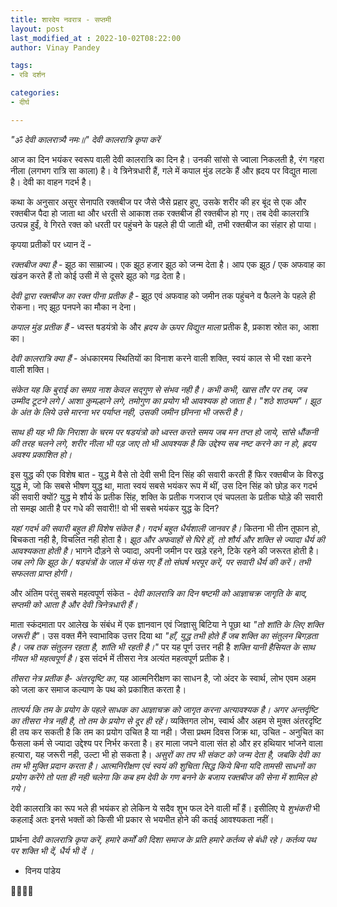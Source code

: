 ```yaml
---
title: शारदेय नवरात्र - सप्तमी
layout: post
last_modified_at : 2022-10-02T08:22:00
author: Vinay Pandey

tags:
- रवि दर्शन

categories:
- दीर्घ

---
```


_"ॐ देवी कालरात्र्यै नमः॥"_
*देवी कालरात्रि कृपा करें*

आज का दिन भयंकर स्वरूप  वाली देवी कालरात्रि का दिन है। उनकी सांसो से ज्वाला निकलती है, रंग गहरा नीला (लगभग रात्रि सा काला) है। वे त्रिनेत्रधारी हैं, गले में कपाल मुंड लटके हैं और ह्रदय पर विद्युत माला है। देवी का वाहन गदर्भ है। 

कथा के अनुसार असुर सेनापति रक्तबीज पर जैसे जैसे प्रहार हुए, उसके शरीर की हर बूंद से एक और रक्तबीज पैदा हो जाता था और धरती से आकाश तक रक्तबीज ही रक्तबीज हो गए। तब देवी कालरात्रि उत्पन्न हुईं, वे गिरते रक्त को धरती पर पहुंचने के पहले ही पी जाती थी, तभी रक्तबीज का संहार हो पाया।

कृपया प्रतीकों पर ध्यान दें -

*रक्तबीज क्या है* - झूठ का साम्राज्य। एक झूठ हजार झूठ को जन्म देता है। आप एक झूठ / एक अफवाह का खंडन करते हैं तो कोई उसी में से दूसरे झूठ  को गढ़ देता है। 

*देवी द्वारा रक्तबीज का रक्त पीना प्रतीक है* - झूठ एवं अफवाह को जमीन तक पहुंचने व फैलने के पहले ही रोकना। नए झूठ पनपने का मौका न देना। 

*कपाल मुंड प्रतीक हैं* - ध्वस्त षडयंत्रो के और *ह्रदय के ऊपर विद्युत माला* प्रतीक है, प्रकाश स्रोत का, आशा का।

*देवी कालरात्रि क्या हैं* - अंधकारमय स्थितियों का विनाश करने वाली शक्ति, स्वयं काल से भी रक्षा करने वाली शक्ति। 

*संकेत यह कि बुराई का समग्र नाश केवल सद्गुण से संभव नही है। कभी कभी, खास तौर पर तब, जब उम्मीद टूटने लगे / आशा कुमल्हाने लगे,  तमोगुण का प्रयोग भी आवश्यक हो जाता है।* _"शठे शाठ्यम"।_ *झूठ के अंत के लिये उसे मारना भर पर्याप्त नही, उसकी जमीन छीनना भी जरूरी है।*

*साथ ही यह भी कि निराशा के चरम पर षडयंत्रो को ध्वस्त करते समय जब मन तप्त हो जाये, सांसे धौंकनी की तरह चलने लगे, शरीर नीला भी पड़ जाए तो भी आवश्यक है कि उद्देश्य सब नष्ट करने का न हो, ह्रदय अवश्य प्रकाशित हो।*

इस युद्ध की एक विशेष बात - युद्ध मे वैसे तो देवी सभी दिन सिंह की सवारी करती हैं फिर रक्तबीज के विरुद्ध युद्ध मे, जो कि सबसे भीषण युद्ध था, माता स्वयं सबसे भयंकर रूप में थीं, उस दिन सिंह को छोड़ कर गदर्भ की सवारी क्यों? युद्ध मे शौर्य के प्रतीक सिंह, शक्ति के प्रतीक गजराज एवं चपलता के प्रतीक घोड़े की सवारी तो समझ आती है पर गधे की सवारी!!  वो भी सबसे भयंकर युद्ध के दिन?  

*यहां गदर्भ की सवारी बहुत ही विशेष संकेत है। गदर्भ बहुत धैर्यशाली जानवर है।* कितना भी तीन तूफान हो, बिचकता नही है, विचलित नही होता है। *झूठ और अफवाहों से घिरे हों, तो शौर्य और शक्ति से ज्यादा धैर्य की आवश्यकता होती है।* भागने दौड़ने से ज्यादा, अपनी जमीन पर खड़े रहने, टिके रहने की जरूरत होती है। *जब लगे कि झूठ के / षड्यंत्रों के जाल में फंस गए हैं तो संघर्ष भरपूर करें, पर सवारी धैर्य की करें। तभी सफलता प्राप्त होगी।*

और अंतिम परंतु सबसे महत्वपूर्ण संकेत - *देवी कालरात्रि का दिन षष्टमी को आज्ञाचक्र जागृति के बाद, सप्तमी को आता है और देवी त्रिनेत्रधारी हैं।*

माता स्कंदमाता पर आलेख के संबंध में एक ज्ञानवान एवं जिज्ञासु बिटिया ने पूछा था _"तो शांति के लिए शक्ति जरूरी है"_। उस वक्त मैंने  स्वाभाविक उत्तर दिया था _"हाँ, युद्ध तभी होते हैं जब शक्ति का संतुलन बिगड़ता है। जब तक संतुलन रहता है, शांति भी रहती है।"_ पर यह पूर्ण उत्तर नही है _शक्ति यानी हैसियत के साथ नीयत भी महत्वपूर्ण है।_  इस संदर्भ में तीसरा नेत्र अत्यंत महत्वपूर्ण प्रतीक है। 

*तीसरा नेत्र प्रतीक है- अंतरदृष्टि का*, यह आत्मनिरीक्षण का साधन है, जो अंदर के स्वार्थ, लोभ एवम अहम को जला कर समाज कल्याण के पथ को प्रकाशित करता है। 

*तात्पर्य कि तम के प्रयोग के पहले साधक का आज्ञाचक्र को जागृत करना अत्यावश्यक है।  अगर अन्तर्दृष्टि का तीसरा नेत्र नही है, तो तम के प्रयोग से दूर ही रहें।* व्यक्तिगत लोभ, स्वार्थ और अहम से मुक्त अंतरदृष्टि ही तय कर सकती है कि तम का प्रयोग उचित है या नही। जैसा प्रथम दिवस जिक्र था, उचित - अनुचित का फैसला कर्म से ज्यादा उद्देश्य पर निर्भर करता है। हर माला जपने वाला संत हो और हर हथियार भांजने वाला हत्यारा, यह जरूरी नही, उल्टा भी हो सकता है। *असुरों का तप भी संकट को जन्म देता है, जबकि देवी का तम भी मुक्ति प्रदान करता है। आत्मनिरीक्षण एवं स्वयं की शुचिता सिद्ध किये बिना यदि तामसी साधनों का प्रयोग करेंगे तो पता ही नही चलेगा कि कब हम देवी के गण बनने के बजाय रक्तबीज की सेना में शामिल हो गये।* 

देवी कालरात्रि का रूप भले ही भयंकर हो लेकिन ये सदैव शुभ फल देने वाली माँ हैं। इसीलिए ये *शुभंकरी* भी कहलाईं अतः इनसे भक्तों को किसी भी प्रकार से भयभीत होने की कतई आवश्यकता नहीं। 

प्रार्थना
*देवी कालरात्रि कृपा करें,*
*हमारे कर्मों की दिशा समाज के प्रति हमारे कर्तव्य से बंधी रहे। कर्तव्य पथ पर शक्ति भी दें, धैर्य भी दें ।*

- विनय पांडेय

🙏🌷🌷🙏
